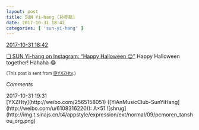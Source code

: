 ```yaml
---
layout: post
title: SUN Yi-hang (孙亦航)
date: 2017-10-31 18:42
categories: [ 'sun-yi-hang' ]
---
```


<div class="weibo-info">
  <a href="http://weibo.com/2565158051/FsWzyyfcx">2017-10-31 18:42</a>
</div>

[❏ SUN Yi-hang on Instagram: “Happy Halloween 😌”](https://instagram.com/p/Ba6M4brj4Ci/) Happy Halloween together! Hahaha :joy:

<!-- more -->

<small>(This post is sent from [@YXZHty](http://weibo.com/2565158051).)</small>

*Comments*

<div class="weibo-info">2017-10-31 19:31</div>
[YXZHty](http://weibo.com/2565158051) ([YiAnMusicClub-SunYiHang](http://weibo.com/u/6108316220)): A×51 ![shrug](http://img.t.sinajs.cn/t4/appstyle/expression/ext/normal/09/pcmoren_tanshou_org.png)
